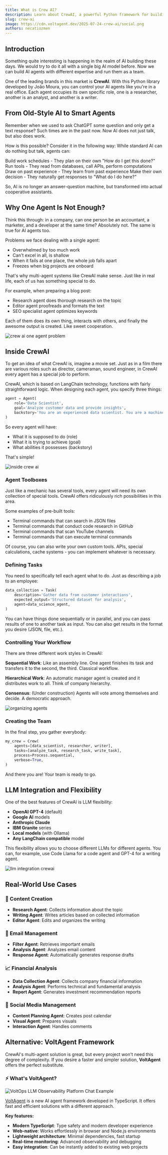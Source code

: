 ```yaml
---
title: What is Crew AI?
description: Learn about CrewAI, a powerful Python framework for building multi-agent AI systems that work together like a real team.
slug: crew-ai
image: https://cdn.voltagent.dev/2025-07-24-crew-ai/social.png
authors: necatiozmen
---
```


## Introduction

Something quite interesting is happening in the realm of AI building these days. We would try to do it all with a single big AI model before. Now we can build AI agents with different expertise and run them as a team.

One of the leading brands in this market is **CrewAI**. With this Python library developed by João Moura, you can control your AI agents like you're in a real office. Each agent occupies its own specific role, one is a researcher, another is an analyst, and another is a writer.

## From Old-Style AI to Smart Agents

Remember when we used to ask ChatGPT some question and only get a text response? Such times are in the past now. Now AI does not just talk, but also does work.

How is this possible? Consider it in the following way: While standard AI can do nothing but talk, agents can:

Build work schedules - They plan on their own "How do I get this done?"
Run tools - They read from databases, call APIs, perform computations
Draw on past experience - They learn from past experience
Make their own decision - They naturally get responses to "What do I do here?"

So, AI is no longer an answer-question machine, but transformed into actual cooperative assistants.

## Why One Agent Is Not Enough?

Think this through: in a company, can one person be an accountant, a marketer, and a developer at the same time? Absolutely not. The same is true for AI agents too.

Problems we face dealing with a single agent:

- Overwhelmed by too much work
- Can't excel in all, is shallow
- When it fails at one place, the whole job falls apart
- Freezes when big projects are onboard

That's why multi-agent systems like CrewAI make sense. Just like in real life, each of us has something special to do.

For example, when preparing a blog post:

- Research agent does thorough research on the topic
- Editor agent proofreads and formats the text
- SEO specialist agent optimizes keywords

Each of them does its own thing, interacts with others, and finally the awesome output is created. Like sweet cooperation.

![crew ai one agent problem](https://cdn.voltagent.dev/2025-07-24-crew-ai/one-agent-not.png)

## Inside CrewAI

To get an idea of what CrewAI is, imagine a movie set. Just as in a film there are various roles such as director, cameraman, sound engineer, in CrewAI every agent has a special job to perform.

CrewAI, which is based on LangChain technology, functions with fairly straightforward logic. When designing each agent, you specify three things:

```python
agent = Agent(
    role='Data Scientist',
    goal='Analyze customer data and provide insights',
    backstory='You are an experienced data scientist. You are a machine learning and stats expert.'
)
```

So every agent will have:

- What it is supposed to do (role)
- What it is trying to achieve (goal)
- What abilities it possesses (backstory)

That's simple!

![inside crew ai](https://cdn.voltagent.dev/2025-07-24-crew-ai/inside-crewi.png)

### Agent Toolboxes

Just like a mechanic has several tools, every agent will need its own collection of special tools. CrewAI offers ridiculously rich possibilities in this area.

Some examples of pre-built tools:

- Terminal commands that can search in JSON files
- Terminal commands that conduct code research in GitHub
- Terminal commands that scan YouTube channels
- Terminal commands that can execute terminal commands

Of course, you can also write your own custom tools. APIs, special calculations, cache systems - you can implement whatever is necessary.

### Defining Tasks

You need to specifically tell each agent what to do. Just as describing a job to an employee:

```python
data_collection = Task(
    description='Gather data from customer interactions',
    expected_output='Structured dataset for analysis',
    agent=data_science_agent,
)
```

You can have things done sequentially or in parallel, and you can pass results of one to another task as input. You can also get results in the format you desire (JSON, file, etc.).

### Controlling Your Workflow

There are three different work styles in CrewAI:

**Sequential Work**: Like an assembly line. One agent finishes its task and transfers it to the second, the third. Classical workflow.

**Hierarchical Work**: An automatic manager agent is created and it distributes work to all. Think of company hierarchy.

**Consensus**: (Under construction) Agents will vote among themselves and decide. A democratic approach.

![organizing agents](https://cdn.voltagent.dev/2025-07-24-crew-ai/organizing.png)

### Creating the Team

In the final step, you gather everybody:

```python
my_crew = Crew(
    agents=[data_scientist, researcher, writer],
    tasks=[analyze_task, research_task, write_task],
    process=Process.sequential,
    verbose=True,
)
```

And there you are! Your team is ready to go.

## LLM Integration and Flexibility

One of the best features of CrewAI is LLM flexibility:

- **OpenAI GPT-4** (default)
- **Google AI** models
- **Anthropic Claude**
- **IBM Granite** series
- **Local models** (with Ollama)
- **Any LangChain compatible** model

This flexibility allows you to choose different LLMs for different agents. You can, for example, use Code Llama for a code agent and GPT-4 for a writing agent.

![llm integration crewai](https://cdn.voltagent.dev/2025-07-24-crew-ai/llm-integration.png)

## Real-World Use Cases

### 📝 Content Creation

- **Research Agent**: Collects information about the topic
- **Writing Agent**: Writes articles based on collected information
- **Editor Agent**: Edits and organizes the writing

### 📧 Email Management

- **Filter Agent**: Retrieves important emails
- **Analysis Agent**: Analyzes email content
- **Response Agent**: Automatically generates response drafts

### 📈 Financial Analysis

- **Data Collection Agent**: Collects company financial information
- **Analysis Agent**: Performs technical and fundamental analysis
- **Report Agent**: Generates investment recommendation reports

### 🎯 Social Media Management

- **Content Planning Agent**: Creates post calendar
- **Visual Agent**: Prepares visuals
- **Interaction Agent**: Handles comments

## Alternative: VoltAgent Framework

CrewAI's multi-agent solution is great, but every project won't need this degree of complexity. If you desire a faster and simpler solution, **VoltAgent** offers the perfect substitute.

### ⚡ What's VoltAgent?

![VoltOps LLM Observability Platform Chat Example](https://cdn.voltagent.dev/2025-04-24-rag-chatbot/rag-chatbot-voltagent-console.gif)

[VoltAgent](https://github.com/VoltAgent/voltagent) is a new AI agent framework developed in TypeScript. It offers fast and efficient solutions with a different approach.

**Key features:**

- **Modern TypeScript**: Type safety and modern developer experience
- **Web-native**: Works effortlessly in browser and Node.js environments
- **Lightweight architecture**: Minimal dependencies, fast startup
- **Real-time monitoring**: Advanced observability and debugging
- **Easy integration**: Can be instantly added to existing web projects
